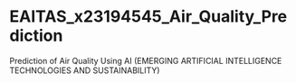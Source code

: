 # EAITAS_x23194545_Air_Quality_Prediction
Prediction of Air Quality Using AI (EMERGING ARTIFICIAL INTELLIGENCE TECHNOLOGIES AND  SUSTAINABILITY)
